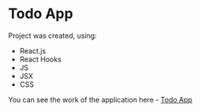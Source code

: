 # Todo App

Project was created, using:
- React.js
- React Hooks
- JS
- JSX
- CSS

You can see the work of the application here - [Todo App](https://Paavlo.github.io/todo-app) 
